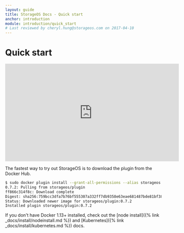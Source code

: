 ```yaml
---
layout: guide
title: StorageOS Docs - Quick start
anchor: introduction
module: introduction/quick_start
# Last reviewed by cheryl.hung@storageos.com on 2017-04-10
---
```


# Quick start

<iframe width="560" height="315" src="https://www.youtube.com/embed/Arhn0X0UQ-s" frameborder="0" allowfullscreen></iframe>

The fastest way to try out StorageOS is to download the plugin from the Docker
Hub.

```bash
$ sudo docker plugin install --grant-all-permissions --alias storageos storageos/plugin KV_BACKEND=boltdb
0.7.2: Pulling from storageos/plugin
ff866c314f8c: Download complete
Digest: sha256:759bcc3dfa7b76bf555307a332ff7db9358e63eae681487bde81bf3860af9067
Status: Downloaded newer image for storageos/plugin:0.7.2
Installed plugin storageos/plugin:0.7.2
```

If you don't have Docker 1.13+ installed, check out the
[node install]({% link _docs/install/nodeinstall.md %}) and
[Kubernetes]({% link _docs/install/kubernetes.md %}) docs.
